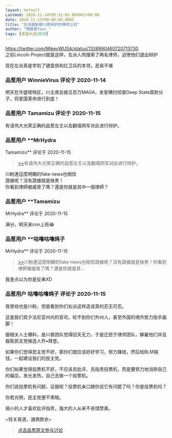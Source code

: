 ```yaml
---
layout: default
Lastmod: 2020-11-14T08:31:03.804962+00:00
date: 2020-11-15T00:00:00.000Z
title: "左派威胁替川普辩护的律师公司"
author: "特朗普four_"
tags: [美国大选2020]
---
```


https://twitter.com/MikevWUSA/status/1326990460720713730  
之前Lincoln Project就是这样，左派人肉搜索了两名律师，迫使他们退出辩护  
  
现在左派真是学到了键盘侠和红卫兵的本领，恶臭不堪

            
### 品葱用户 **WinnieVirus** 评论于 2020-11-14
        
明天在华盛顿特区，川主席会接见百万MAGA，发誓横扫彻查Deep State腐败分子，将爱国革命进行到底！
        


            
### 品葱用户 **Tamamizu** 评论于 2020-11-15
        
有请伟大光荣正确的品葱左壬以及翻墙网军对此进行辩护。
        


            
### 品葱用户 **MrHydra 
Tamamizu** 评论于 2020-11-15
        
> [\>>]( "/article/item_id-544481#")有请伟大光荣正确的品葱左壬以及翻墙网军对此进行辩护。

  
川粉連這麼明顯的fake news也相信  
證據呢？沒有證據就是抹黑！  
你看到律師被威脅了嗎？還是你就是其中一個律師？
        


            
### 品葱用户 **Tamamizu 
MrHydra** 评论于 2020-11-15
        
满分，明天来cnn上班😂
        


            
### 品葱用户 **咕噜咕噜鸽子 
MrHydra** 评论于 2020-11-15
        
> [\>>]( "/article/item_id-544496#")川粉連這麼明顯的fake news也相信證據呢？沒有證據就是抹黑！你看到律師被威脅了嗎？還是你就是其...

我差点以为你是反串XD
        


            
### 品葱用户 **咕噜咕噜鸽子** 评论于 2020-11-15
        
我曾经也是川粉，但是看到你们右派这样造谣真的忍无可忍。  
  
这是我们宾夕法尼亚州内的官司，轮不到你们外州人，甚至外国的境外势力指手画脚！  
  
据相关人士爆料，是川普团队觉得回天无力，于是迁怒于律师团队，解雇他们并且栽赃民主党候选人乔•拜登。  
  
如果你们觉得民主党不好，那你们就应该好好学习，努力赚钱，然后给BLM捐钱，一起建设我们的民主党。  
  
你们如果觉得投票机不好，不应该去批评、去指责投票机，而是要努力地消除自己的偏见，发光发热，自己去做一个投票机。  
  
你们说投票机有问题，证据呢？投票机亲口跟你说它有问题了吗？你是投票机吗？  
  
你若光明，民主党便不黑暗。  
  
弱小的人才喜欢批评指责，强大的人从来不吝惜赞美。  
  
~轻关易道，通商款衣~
        






> [点击品葱原文参与讨论](https://pincong.rocks/article/26328)

